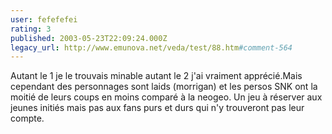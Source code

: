 ```yaml
---
user: fefefefei
rating: 3
published: 2003-05-23T22:09:24.000Z
legacy_url: http://www.emunova.net/veda/test/88.htm#comment-564
---
```

Autant le 1 je le trouvais minable autant le 2 j'ai vraiment apprécié.Mais cependant des personnages sont laids (morrigan) et les persos SNK ont la moitié de leurs coups en moins comparé à la neogeo.
Un jeu à réserver aux jeunes initiés mais pas aux fans purs et durs qui n'y trouveront pas leur compte.